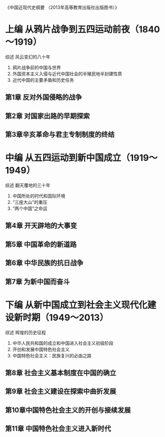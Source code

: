 《中国近现代史纲要 （2013年高等教育出版社出版图书）》


# 上编 从鸦片战争到五四运动前夜（1840～1919）
综述 风云变幻的八十年
1. 鸦片战争前的中国与世界
2. 外国资本主义入侵与近代中国社会的半殖民地半封建性质
3. 近代中国的主要矛盾和历史任务

## 第1章 反对外国侵略的战争
## 第2章 对国家出路的早期探索
## 第3章辛亥革命与君主专制制度的终结

# 中编 从五四运动到新中国成立（1919～1949）
综述 翻天覆地的三十年
1. 中国所处的时代和国际环境
2. “三座大山”的重压
3. “两个中国”之命运

## 第4章 开天辟地的大事变
## 第5章 中国革命的新道路
## 第6章 中华民族的抗日战争
## 第7章 为新中国而奋斗

# 下编 从新中国成立到社会主义现代化建设新时期（1949～2013）
综述 辉煌的历史征程
1. 中华人民共和国的成立和中国进入社会主义初级阶段
2. 开创和发展中国特色社会主义
3. 中国特色社会主义：民族复兴的必由之路

## 第8章 社会主义基本制度在中国的确立
## 第9章 社会主义建设在探索中曲折发展
## 第10章中国特色社会主义的开创与接续发展
## 第11章 中国特色社会主义进入新时代





